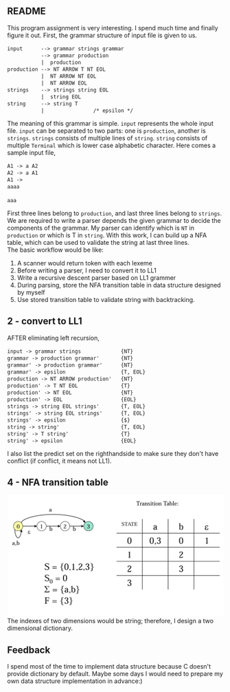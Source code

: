 ## README
This program assignment is very interesting. I spend much time and finally figure it out. First, the grammar structure of input file is given to us.  
```
input      --> grammar strings grammar    
           --> grammar production             
           |  production 
production --> NT ARROW T NT EOL             
           |  NT ARROW NT EOL             
           |  NT ARROW EOL 
strings    --> strings string EOL             
           |  string EOL 
string     --> string T             
           |                /* epsilon */
```  
The meaning of this grammar is simple. `input` represents the whole input file. `input` can be separated to two parts: one is `production`, another is `strings`. `strings` consists of multiple lines of `string`. `string` consists of multiple `Terminal` which is lower case alphabetic character. Here comes a sample input file,  
```
A1 -> a A2
A2 -> a A1
A1 ->
aaaa

aaa
```
First three lines belong to `production`, and last three lines belong to `strings`. We are required to write a parser depends the given grammar to decide the components of the grammar. My parser can identify which is `NT` in `production` or which is T in `string`. With this work, I can build up a NFA table, which can be used to validate the string at last three lines.  
The basic workflow would be like:  
1. A scanner would return token with each lexeme
2. Before writing a parser, I need to convert it to LL1
3. Write a recursive descent parser based on LL1 grammer
4. During parsing, store the NFA transition table in data structure designed by myself
5. Use stored transition table to validate string with backtracking.  

## 2 - convert to LL1
AFTER eliminating left recursion,  
```
input -> grammar strings             {NT}
grammar -> production grammar'       {NT}
grammar' -> production grammar'      {NT}
grammar' -> epsilon                  {T, EOL}
production -> NT ARROW production'   {NT}
production' -> T NT EOL              {T}
production' -> NT EOL                {NT}
production' -> EOL                   {EOL}
strings -> string EOL strings'       {T, EOL}
strings' -> string EOL strings'      {T, EOL}
strings' -> epsilon                  {$}
string -> string'                    {T, EOL}
string' -> T string'                 {T}
string' -> epsilon                   {EOL}
```  
I also list the predict set on the righthandside to make sure they don't have conflict (if conflict, it means not LL1).

## 4 - NFA transition table  
![](./NFA_table.png)  
The indexes of two dimensions would be string; therefore, I design a two dimensional dictionary.

## Feedback
I spend most of the time to implement data structure because C doesn't provide dictionary by default. Maybe some days I would need to prepare my own data structure implementation in advance:)
